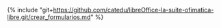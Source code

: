 {% include "git+https://github.com/catedu/libreOffice-la-suite-ofimatica-libre.git/crear_formularios.md" %}
